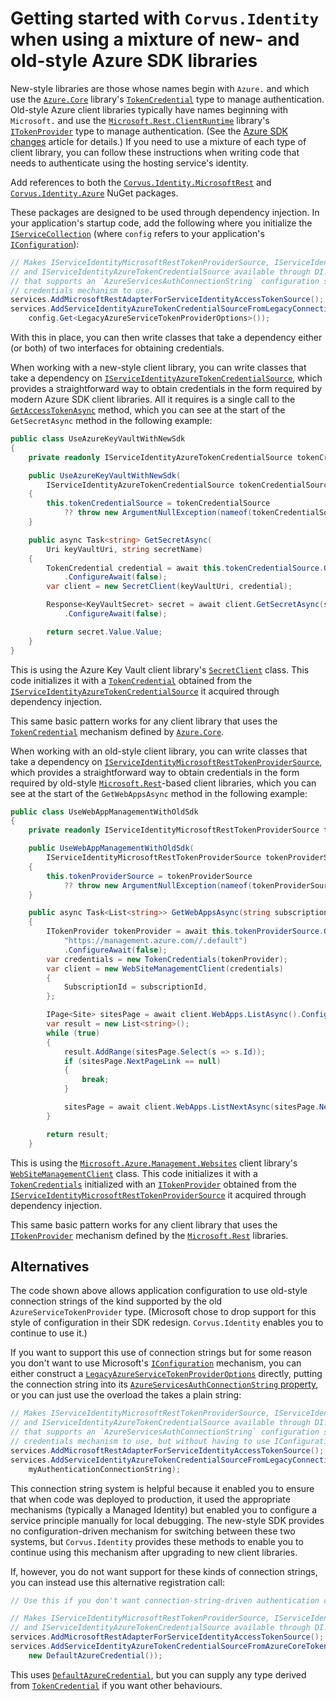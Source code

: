 # Getting started with `Corvus.Identity` when using a mixture of new- and old-style Azure SDK libraries

New-style libraries are those whose names begin with `Azure.` and which use the [`Azure.Core`](xref:Azure.Core) library's [`TokenCredential`](xref:Azure.Core.TokenCredential) type to manage authentication. Old-style Azure client libraries typically have names beginning with `Microsoft.` and use the [`Microsoft.Rest.ClientRuntime`](https://www.nuget.org/packages/Microsoft.Rest.ClientRuntime/) library's [`ITokenProvider`](xref:Microsoft.Rest.ITokenProvider) type to manage authentication. (See the [Azure SDK changes](old-vs-new-azure-sdk.md) article for details.) If you need to use a mixture of each type of client library, you can follow these instructions when writing code that needs to authenticate using the hosting service's identity.

Add references to both the [`Corvus.Identity.MicrosoftRest`](https://www.nuget.org/packages/Corvus.Identity.MicrosoftRest/) and [`Corvus.Identity.Azure`](https://www.nuget.org/packages/Corvus.Identity.Azure/) NuGet packages.

These packages are designed to be used through dependency injection. In your application's startup code, add the following where you initialize the [`IServiceCollection`](xref:Microsoft.Extensions.DependencyInjection.IServiceCollection) (where `config` refers to your application's [`IConfiguration`](xref:Microsoft.Extensions.Configuration.IConfiguration)):

```cs
// Makes IServiceIdentityMicrosoftRestTokenProviderSource, IServiceIdentityAccessTokenSource,
// and IServiceIdentityAzureTokenCredentialSource available through DI. We're using the form
// that supports an `AzureServicesAuthConnectionString` configuration setting to choose which
// credentials mechanism to use.
services.AddMicrosoftRestAdapterForServiceIdentityAccessTokenSource();
services.AddServiceIdentityAzureTokenCredentialSourceFromLegacyConnectionString(
    config.Get<LegacyAzureServiceTokenProviderOptions>());
```

With this in place, you can then write classes that take a dependency either (or both) of two interfaces for obtaining credentials.

When working with a new-style client library, you can write classes that take a dependency on [`IServiceIdentityAzureTokenCredentialSource`](xref:Corvus.Identity.ClientAuthentication.Azure.IServiceIdentityAzureTokenCredentialSource), which provides a straightforward way to obtain credentials in the form required by modern Azure SDK client libraries. All it requires is a single call to the [`GetAccessTokenAsync`](xref:Corvus.Identity.ClientAuthentication.Azure.IAzureTokenCredentialSource.GetAccessTokenAsync) method, which you can see at the start of the `GetSecretAsync` method in the following example:

```cs
public class UseAzureKeyVaultWithNewSdk
{
    private readonly IServiceIdentityAzureTokenCredentialSource tokenCredentialSource;

    public UseAzureKeyVaultWithNewSdk(
        IServiceIdentityAzureTokenCredentialSource tokenCredentialSource)
    {
        this.tokenCredentialSource = tokenCredentialSource
            ?? throw new ArgumentNullException(nameof(tokenCredentialSource));
    }

    public async Task<string> GetSecretAsync(
        Uri keyVaultUri, string secretName)
    {
        TokenCredential credential = await this.tokenCredentialSource.GetAccessTokenAsync()
            .ConfigureAwait(false);
        var client = new SecretClient(keyVaultUri, credential);

        Response<KeyVaultSecret> secret = await client.GetSecretAsync(secretName)
            .ConfigureAwait(false);

        return secret.Value.Value;
    }
}
```

This is using the Azure Key Vault client library's [`SecretClient`](xref:Azure.Security.KeyVault.Secrets.SecretClient) class. This code initializes it with a [`TokenCredential`](xref:Azure.Core.TokenCredential) obtained from the [`IServiceIdentityAzureTokenCredentialSource`](xref:Corvus.Identity.ClientAuthentication.Azure.IServiceIdentityAzureTokenCredentialSource) it acquired through dependency injection.

This same basic pattern works for any client library that uses the [`TokenCredential`](xref:Azure.Core.TokenCredential) mechanism defined by [`Azure.Core`](xref:Azure.Core).

When working with an old-style client library, you can write classes that take a dependency on [`IServiceIdentityMicrosoftRestTokenProviderSource`](xref:Corvus.Identity.ClientAuthentication.MicrosoftRest.IServiceIdentityMicrosoftRestTokenProviderSource), which provides a straightforward way to obtain credentials in the form required by old-style [`Microsoft.Rest`](xref:Microsoft.Rest)-based client libraries, which you can see at the start of the `GetWebAppsAsync` method in the following example:

```cs
public class UseWebAppManagementWithOldSdk
{
    private readonly IServiceIdentityMicrosoftRestTokenProviderSource tokenProviderSource;

    public UseWebAppManagementWithOldSdk(
        IServiceIdentityMicrosoftRestTokenProviderSource tokenProviderSource)
    {
        this.tokenProviderSource = tokenProviderSource
            ?? throw new ArgumentNullException(nameof(tokenProviderSource));
    }

    public async Task<List<string>> GetWebAppsAsync(string subscriptionId)
    {
        ITokenProvider tokenProvider = await this.tokenProviderSource.GetTokenProviderAsync(
            "https://management.azure.com//.default")
            .ConfigureAwait(false);
        var credentials = new TokenCredentials(tokenProvider);
        var client = new WebSiteManagementClient(credentials)
        {
            SubscriptionId = subscriptionId,
        };

        IPage<Site> sitesPage = await client.WebApps.ListAsync().ConfigureAwait(false);
        var result = new List<string>();
        while (true)
        {
            result.AddRange(sitesPage.Select(s => s.Id));
            if (sitesPage.NextPageLink == null)
            {
                break;
            }

            sitesPage = await client.WebApps.ListNextAsync(sitesPage.NextPageLink).ConfigureAwait(false);
        }

        return result;
    }
```

This is using the [`Microsoft.Azure.Management.Websites`](https://www.nuget.org/packages/Microsoft.Azure.Management.Websites/) client library's [`WebSiteManagementClient`](xref:Microsoft.Azure.Management.WebSites.WebSiteManagementClient) class. This code initializes it with a [`TokenCredentials`](xref:Microsoft.Rest.TokenCredentials) initialized with an [`ITokenProvider`](xref:Microsoft.Rest.ITokenProvider) obtained from the [`IServiceIdentityMicrosoftRestTokenProviderSource`](xref:Corvus.Identity.ClientAuthentication.MicrosoftRest.IServiceIdentityMicrosoftRestTokenProviderSource) it acquired through dependency injection.

This same basic pattern works for any client library that uses the [`ITokenProvider`](xref:Microsoft.Rest.ITokenProvider) mechanism defined by the [`Microsoft.Rest`](xref:Microsoft.Rest) libraries.

## Alternatives

The code shown above allows application configuration to use old-style connection strings of the kind supported by the old `AzureServiceTokenProvider` type. (Microsoft chose to drop support for this style of configuration in their SDK redesign. `Corvus.Identity` enables you to continue to use it.)

If you want to support this use of connection strings but for some reason you don't want to use Microsoft's [`IConfiguration`](xref:Microsoft.Extensions.Configuration.IConfiguration) mechanism, you can either construct a [`LegacyAzureServiceTokenProviderOptions`](xref:Corvus.Identity.ClientAuthentication.Azure.LegacyAzureServiceTokenProviderOptions) directly, putting the connection string into its [`AzureServicesAuthConnectionString` property](xref:Corvus.Identity.ClientAuthentication.Azure.LegacyAzureServiceTokenProviderOptions.AzureServicesAuthConnectionString), or you can just use the overload the takes a plain string:

```cs
// Makes IServiceIdentityMicrosoftRestTokenProviderSource, IServiceIdentityAccessTokenSource,
// and IServiceIdentityAzureTokenCredentialSource available through DI. We're using the form
// that supports an `AzureServicesAuthConnectionString` configuration setting, choosing which
// credentials mechanism to use, but without having to use IConfiguration.
services.AddMicrosoftRestAdapterForServiceIdentityAccessTokenSource();
services.AddServiceIdentityAzureTokenCredentialSourceFromLegacyConnectionString(
    myAuthenticationConnectionString);
```

This connection string system is helpful because it enabled you to ensure that when code was deployed to production, it used the appropriate mechanisms (typically a Managed Identity) but enabled you to configure a service principle manually for local debugging. The new-style SDK provides no configuration-driven mechanism for switching between these two systems, but `Corvus.Identity` provides these methods to enable you to continue using this mechanism after upgrading to new client libraries.

If, however, you do not want support for these kinds of connection strings, you can instead use this alternative registration call:

```cs
// Use this if you don't want connection-string-driven authentication configuration.

// Makes IServiceIdentityMicrosoftRestTokenProviderSource, IServiceIdentityAccessTokenSource,
// and IServiceIdentityAzureTokenCredentialSource available through DI.
services.AddMicrosoftRestAdapterForServiceIdentityAccessTokenSource();
services.AddServiceIdentityAzureTokenCredentialSourceFromAzureCoreTokenCredential(
    new DefaultAzureCredential());
```

This uses [`DefaultAzureCredential`](xref:Azure.Identity.DefaultAzureCredential), but you can supply any type derived from [`TokenCredential`](xref:Azure.Core.TokenCredential) if you want other behaviours.
